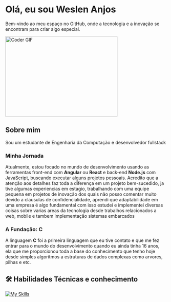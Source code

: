 <h1>Olá, eu sou Weslen Anjos</h1>

Bem-vindo ao meu espaço no GitHub, onde a tecnologia e a inovação se encontram para criar algo especial.

<p align="flex"><img alt="Coder GIF" height=250 width=350 src="https://cdn.dribbble.com/users/730703/screenshots/6581243/avento.gif" /></p>

## Sobre mim
<a align="center">Sou um estudante de Engenharia da Computação e desenvolvedor fullstack</a>

### Minha Jornada
Atualmente, estou focado no mundo de desenvolvimento usando as ferramentas front-end com **Angular** ou **React** e back-end **Node.js** com JavaScript, buscando executar alguns projetos pessoais. Acredito que a atenção aos detalhes faz toda a diferença em um projeto bem-sucedido, ja tive algumas experiencias em estagio, trabalhando com uma equipe pequena em projetos de inovação dos quais não posso comentar muito devido a clausulas de confidencialidade, aprendi que adaptabilidade em uma empresa é algo fundamental com isso estudei e implementei diversas coisas sobre varias areas da tecnologia desde trabalhos relacionados a web, mobile e tambem implementação sistemas embarcados

### A Fundação: C
A linguagem **C** foi a primeira linguagem que eu tive contato e que me fez entrar para o mundo do desenvolvimento quando eu ainda tinha 16 anos, ela que me proporcionou toda a base do conhecimento que tenho hoje desde simples algoritmos a estruturas de dados complexas como arvores, pilhas e etc.

## 🛠️ Habilidades Técnicas e conhecimento

[![My Skills](https://skillicons.dev/icons?i=js,html,css,nodejs,angular,typescript,postgres,py,flutter,dart,c,react,threejs)](https://skillicons.dev)

